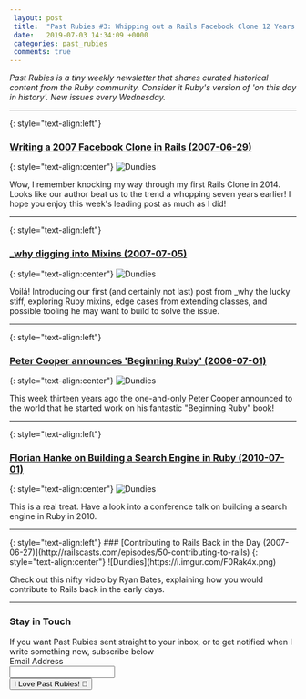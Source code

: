 ```yaml
---
 layout: post
 title:  "Past Rubies #3: Whipping out a Rails Facebook Clone 12 Years Ago"
 date:   2019-07-03 14:34:09 +0000
 categories: past_rubies
 comments: true
---
```


*Past Rubies is a tiny weekly newsletter that shares curated historical content from the Ruby community. Consider it Ruby's version of 'on this day in history'. New issues every Wednesday.*

<hr>

{: style="text-align:left"}
### [Writing a 2007 Facebook Clone in Rails (2007-06-29)](http://web.archive.org/web/20080201173730/http://www.liverail.net/articles/2007/6/29/tutorial-on-developing-a-facebook-platform-application-with-ruby-on-rails)
{: style="text-align:center"}
![Dundies](https://i.imgur.com/3SzVlKD.png)

Wow, I remember knocking my way through my first Rails Clone in 2014. Looks like our author beat us to the trend a whopping seven years earlier! I hope you enjoy this week's leading post as much as I did!
<hr>

{: style="text-align:left"}
### [_why digging into Mixins (2007-07-05)](https://web.archive.org/web/20080524094921/http://redhanded.hobix.com/bits/hyperextended.html)
{: style="text-align:center"}
![Dundies](https://i.imgur.com/fBUSrvq.png)

Voilá! Introducing our first (and certainly not last) post from _why the lucky stiff, exploring Ruby mixins, edge cases from extending classes, and possible tooling he may want to build to solve the issue.
<hr>

{: style="text-align:left"}
### [Peter Cooper announces 'Beginning Ruby' (2006-07-01)](http://www.rubyinside.com/im-writing-beginning-ruby-for-apress-119.html)
{: style="text-align:center"}
![Dundies](https://i.imgur.com/2z21nVj.png)

This week thirteen years ago the one-and-only Peter Cooper announced to the world that he started work on his fantastic "Beginning Ruby" book!
<hr>

{: style="text-align:left"}
### [Florian Hanke on Building a Search Engine in Ruby (2010-07-01)](http://vimeo.com/12614970)
{: style="text-align:center"}
![Dundies](https://i.imgur.com/s6rbDZH.png)

This is a real treat. Have a look into a conference talk on building a search engine in Ruby in 2010.
<hr>
{: style="text-align:left"}
### [Contributing to Rails Back in the Day (2007-06-27)](http://railscasts.com/episodes/50-contributing-to-rails)
{: style="text-align:center"}
![Dundies](https://i.imgur.com/F0Rak4x.png)

Check out this nifty video by Ryan Bates, explaining how you would contribute to Rails back in the early days.
<hr>



<form action="https://www.getdrip.com/forms/275494850/submissions" method="post" data-drip-embedded-form="275494850">
  <h3 data-drip-attribute="headline">Stay in Touch</h3>
  <div data-drip-attribute="description">If you want Past Rubies sent straight to your inbox, or to get notified when I write something new, subscribe below</div>
    <div>
        <label for="drip-email">Email Address</label><br />
        <input type="email" id="drip-email" name="fields[email]" value="" />
    </div>
  <div>
    <input type="submit" value="I Love Past Rubies! 💎" data-drip-attribute="sign-up-button" />
  </div>
</form>

<!-- Drip -->
<script type="text/javascript">
  var _dcq = _dcq || [];
  var _dcs = _dcs || {};
  _dcs.account = '2671646';

  (function() {
    var dc = document.createElement('script');
    dc.type = 'text/javascript'; dc.async = true;
    dc.src = '//tag.getdrip.com/2671646.js';
    var s = document.getElementsByTagName('script')[0];
    s.parentNode.insertBefore(dc, s);
  })();
</script>
<!-- end Drip -->
